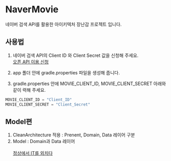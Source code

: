 # NaverMovie

네이버 검색 API를 활용한 아이키텍처 장난감 프로젝트 입니다.

## 사용법

1. 네이버 검색 API의 Client ID 와 Client Secret 값을 신청해 주세요.</br>
[오픈 API 이용 신청](https://developers.naver.com/docs/search/movieItemEntity/)

2. app 폴더 안에 gradle.properties 파일을 생성해 줍니다.

3. gradle.properties 안에 MOVIE_CLIENT_ID, MOVIE_CLIENT_SECRET 아래와 같이 력해 주세요.
```kotlin
MOVIE_CLIENT_ID = "Client_ID"
MOVIE_CLIENT_SECRET = "Client_Secret"
```

## Model편

1. CleanArchitecture 적용 : Prenent, Domain, Data 레이어 구분</br>
2. Model : Domain과 Data 레이어</br></br>
[정상에서 IT를 외치다](https://black-jin0427.tistory.com/225)
